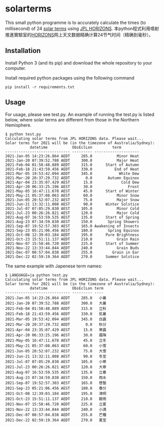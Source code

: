 # solarterms
This small python programme is to accurately calculate the times (to millisecond) of 24 [solar terms](https://en.wikipedia.org/wiki/Solar_term)
using [JPL HORIZONS](https://ssd.jpl.nasa.gov/).
本python程式利用噴射推進實驗室的[HORIZONS](https://ssd.jpl.nasa.gov/)网上天文数据精确计算24节气时间（精确到毫秒）。

## Installation
Install Python 3 (and its pip) and download the whole repository to your computer. 

Install required python packages using the following command
```
pip install -r requirements.txt
```

## Usage
For usage, please see test.py. An example of running the test.py is listed below, where solar terms are different from those in the Northern Hemisphere.
```
$ python test.py                                                                                                                                                         
Calculating solar terms from JPL HORIZONS data. Please wait...
Solar terms for 2021 will be (in the timezone of Australia/Sydney):
           datetime           ObsEclLon         term        
----------------------------- --------- --------------------
2021-Jan-05 14:23:26.864 AEDT     285.0           Minor Heat
2021-Jan-20 07:39:52.788 AEDT     300.0           Major Heat
2021-Feb-04 01:58:48.889 AEDT     315.0      Start of Autumn
2021-Feb-18 21:43:59.456 AEDT     330.0          End of Heat
2021-Mar-05 19:53:42.094 AEDT     345.0            White Dew
2021-Mar-20 20:37:29.732 AEDT       0.0       Autumn Equinox
2021-Apr-04 23:35:07.429 AEST      15.0             Cold Dew
2021-Apr-20 06:33:25.196 AEST      30.0                Frost
2021-May-05 16:47:11.678 AEST      45.0      Start of Winter
2021-May-21 05:37:08.063 AEST      60.0           Minor Snow
2021-Jun-05 20:52:07.232 AEST      75.0           Major Snow
2021-Jun-21 13:32:11.008 AEST      90.0      Winter Solstice
2021-Jul-07 07:05:29.830 AEST     105.0           Minor Cold
2021-Jul-23 00:26:26.821 AEST     120.0           Major Cold
2021-Aug-07 16:53:59.535 AEST     135.0      Start of Spring
2021-Aug-23 07:34:59.830 AEST     150.0       Spring Showers
2021-Sep-07 19:52:57.303 AEST     165.0 Awakening of Insects
2021-Sep-23 05:21:06.456 AEST     180.0       Spring Equinox
2021-Oct-08 12:39:03.184 AEDT     195.0      Pure Brightness
2021-Oct-23 15:51:11.137 AEDT     210.0           Grain Rain
2021-Nov-07 15:58:46.720 AEDT     225.0      Start of Summer
2021-Nov-22 13:33:44.844 AEDT     240.0           Grain Buds
2021-Dec-07 08:57:04.838 AEDT     255.0         Grain in Ear
2021-Dec-22 02:59:19.364 AEDT     270.0      Summer Solstice
```
The same example with Japenese term names:
```
$ LANGUAGE=ja python test.py                                                                                                                                             
Calculating solar terms from JPL HORIZONS data. Please wait...
Solar terms for 2021 will be (in the timezone of Australia/Sydney):
           datetime           ObsEclLon term
----------------------------- --------- ----
2021-Jan-05 14:23:26.864 AEDT     285.0   小暑
2021-Jan-20 07:39:52.788 AEDT     300.0   大暑
2021-Feb-04 01:58:48.889 AEDT     315.0   立秋
2021-Feb-18 21:43:59.456 AEDT     330.0   処暑
2021-Mar-05 19:53:42.094 AEDT     345.0   白露
2021-Mar-20 20:37:29.732 AEDT       0.0   秋分
2021-Apr-04 23:35:07.429 AEST      15.0   寒露
2021-Apr-20 06:33:25.196 AEST      30.0   霜降
2021-May-05 16:47:11.678 AEST      45.0   立冬
2021-May-21 05:37:08.063 AEST      60.0   小雪
2021-Jun-05 20:52:07.232 AEST      75.0   大雪
2021-Jun-21 13:32:11.008 AEST      90.0   冬至
2021-Jul-07 07:05:29.830 AEST     105.0   小寒
2021-Jul-23 00:26:26.821 AEST     120.0   大寒
2021-Aug-07 16:53:59.535 AEST     135.0   立春
2021-Aug-23 07:34:59.830 AEST     150.0   雨水
2021-Sep-07 19:52:57.303 AEST     165.0   啓蟄
2021-Sep-23 05:21:06.456 AEST     180.0   春分
2021-Oct-08 12:39:03.184 AEDT     195.0   清明
2021-Oct-23 15:51:11.137 AEDT     210.0   穀雨
2021-Nov-07 15:58:46.720 AEDT     225.0   立夏
2021-Nov-22 13:33:44.844 AEDT     240.0   小満
2021-Dec-07 08:57:04.838 AEDT     255.0   芒種
2021-Dec-22 02:59:19.364 AEDT     270.0   夏至
```
